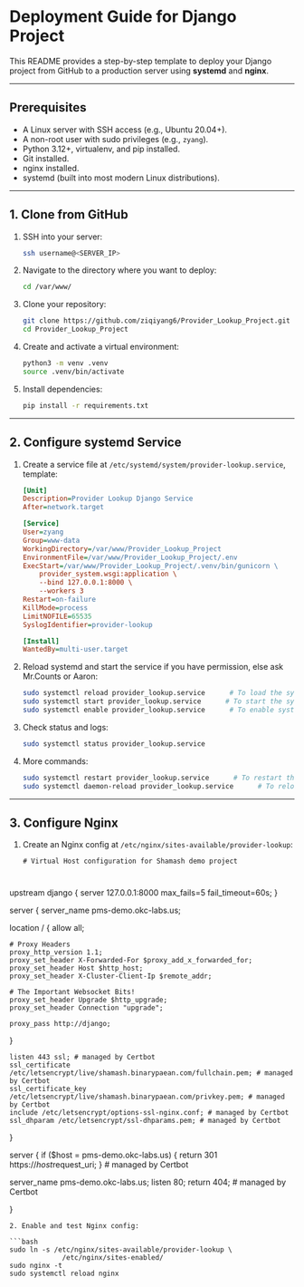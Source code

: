 # Deployment Guide for Django Project

This README provides a step-by-step template to deploy your Django project from GitHub to a production server using **systemd** and **nginx**.

---

## Prerequisites

* A Linux server with SSH access (e.g., Ubuntu 20.04+).
* A non-root user with sudo privileges (e.g., `zyang`).
* Python 3.12+, virtualenv, and pip installed.
* Git installed.
* nginx installed.
* systemd (built into most modern Linux distributions).

---

## 1. Clone from GitHub

1. SSH into your server:

   ```bash
   ssh username@<SERVER_IP>
   ```
2. Navigate to the directory where you want to deploy:

   ```bash
   cd /var/www/
   ```
3. Clone your repository:

   ```bash
   git clone https://github.com/ziqiyang6/Provider_Lookup_Project.git
   cd Provider_Lookup_Project
   ```
4. Create and activate a virtual environment:

   ```bash
   python3 -m venv .venv
   source .venv/bin/activate
   ```
5. Install dependencies:

   ```bash
   pip install -r requirements.txt
   ```

---

## 2. Configure systemd Service

1. Create a service file at `/etc/systemd/system/provider-lookup.service`, template:

   ```ini
   [Unit]
   Description=Provider Lookup Django Service
   After=network.target

   [Service]
   User=zyang
   Group=www-data
   WorkingDirectory=/var/www/Provider_Lookup_Project
   EnvironmentFile=/var/www/Provider_Lookup_Project/.env
   ExecStart=/var/www/Provider_Lookup_Project/.venv/bin/gunicorn \
       provider_system.wsgi:application \
       --bind 127.0.0.1:8000 \
       --workers 3
   Restart=on-failure
   KillMode=process
   LimitNOFILE=65535
   SyslogIdentifier=provider-lookup

   [Install]
   WantedBy=multi-user.target
   ```
2. Reload systemd and start the service if you have permission, else ask Mr.Counts or Aaron:

   ```bash
   sudo systemctl reload provider_lookup.service      # To load the systemd file
   sudo systemctl start provider_lookup.service      # To start the systemd running
   sudo systemctl enable provider_lookup.service      # To enable systemd running while the server restart
   ```
3. Check status and logs:

   ```bash
   sudo systemctl status provider_lookup.service
   ```
4. More commands:

   ```bash
   sudo systemctl restart provider_lookup.service      # To restart the systemd application
   sudo systemctl daemon-reload provider_lookup.service      # To reload the systemd file if the systemd file is updated
   ```

---

## 3. Configure Nginx

1. Create an Nginx config at `/etc/nginx/sites-available/provider-lookup`:

   ```nginx
   # Virtual Host configuration for Shamash demo project
#

upstream django {
  server 127.0.0.1:8000 max_fails=5 fail_timeout=60s;
}

server {
  server_name pms-demo.okc-labs.us;

  location / {
    allow all;

    # Proxy Headers
    proxy_http_version 1.1;
    proxy_set_header X-Forwarded-For $proxy_add_x_forwarded_for;
    proxy_set_header Host $http_host;
    proxy_set_header X-Cluster-Client-Ip $remote_addr;

    # The Important Websocket Bits!
    proxy_set_header Upgrade $http_upgrade;
    proxy_set_header Connection "upgrade";

    proxy_pass http://django;
  }

    listen 443 ssl; # managed by Certbot
    ssl_certificate /etc/letsencrypt/live/shamash.binarypaean.com/fullchain.pem; # managed by Certbot
    ssl_certificate_key /etc/letsencrypt/live/shamash.binarypaean.com/privkey.pem; # managed by Certbot
    include /etc/letsencrypt/options-ssl-nginx.conf; # managed by Certbot
    ssl_dhparam /etc/letsencrypt/ssl-dhparams.pem; # managed by Certbot

}


server {
    if ($host = pms-demo.okc-labs.us) {
        return 301 https://$host$request_uri;
    } # managed by Certbot


  server_name pms-demo.okc-labs.us;
  listen 80;
    return 404; # managed by Certbot


}
   ```
2. Enable and test Nginx config:

   ```bash
   sudo ln -s /etc/nginx/sites-available/provider-lookup \
                /etc/nginx/sites-enabled/
   sudo nginx -t
   sudo systemctl reload nginx
   ```
